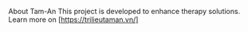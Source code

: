 About Tam-An
This project is developed to enhance therapy solutions. Learn more on [https://trilieutaman.vn/] 
